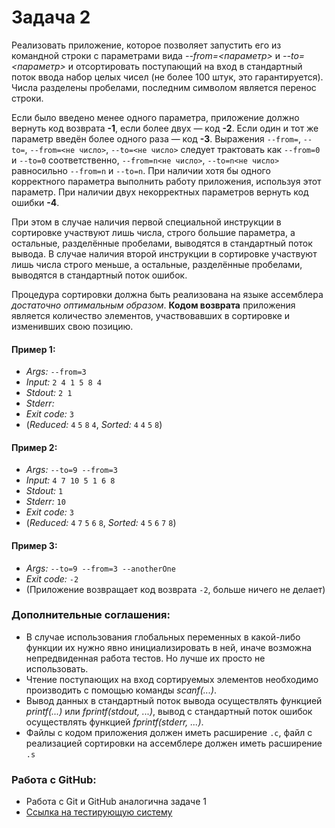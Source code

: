 # Задача 2

Реализовать приложение, которое позволяет запустить его из командной строки с параметрами вида *\-\-from=<параметр>* и *\-\-to=<параметр>* и отсортировать поступающий на вход в стандартный поток ввода набор целых чисел (не более 100 штук, это гарантируется).
Числа разделены пробелами, последним символом является перенос строки.

Если было введено менее одного параметра, приложение должно вернуть код возврата **-1**, если более двух — код **-2**.
Если один и тот же параметр введён более одного раза — код **-3**.
Выражения `--from=`, `--to=`, `--from=<не число>`, `--to=<не число>` следует трактовать как `--from=0` и `--to=0` соответственно, `--from=n<не число>`, `--to=n<не число>` равносильно `--from=n` и `--to=n`.
При наличии хотя бы одного корректного параметра выполнить работу приложения, используя этот параметр.
При наличии двух некорректных параметров вернуть код ошибки **-4**.

При этом в случае наличия первой специальной инструкции в сортировке участвуют лишь числа, строго большие параметра, а остальные, разделённые пробелами, выводятся в стандартный поток вывода.
В случае наличия второй инструкции в сортировке участвуют лишь числа строго меньше, а остальные, разделённые пробелами, выводятся в стандартный поток ошибок.

Процедура сортировки должна быть реализована на языке ассемблера *достаточно оптимальным образом*.
**Кодом возврата** приложения является количество элементов, участвовавших в сортировке и изменивших свою позицию.

#### Пример 1:
- *Args:* `--from=3`
- *Input:* `2 4 1 5 8 4`
- *Stdout:* `2 1`
- *Stderr:*
- *Exit code:* `3`
- (*Reduced:* `4` `5` `8` `4`, *Sorted:* `4` `4` `5` `8`)

#### Пример 2:
- *Args:* `--to=9 --from=3`
- *Input:* `4 7 10 5 1 6 8`
- *Stdout:* `1`
- *Stderr:* `10`
- *Exit code:* `3`
- (*Reduced:* `4` `7` `5` `6` `8`, *Sorted:* `4` `5` `6` `7` `8`)

#### Пример 3:
- *Args:* `--to=9 --from=3 --anotherOne`
- *Exit code:* `-2`
- (Приложение возвращает код возврата `-2`, больше ничего не делает)

### Дополнительные соглашения:
- В случае использования глобальных переменных в какой-либо функции их нужно явно инициализировать в ней, иначе возможна непредвиденная работа тестов. Но лучше их просто не использовать.
- Чтение поступающих на вход сортируемых элементов необходимо производить с помощью команды *scanf(...)*.
- Вывод данных в стандартный поток вывода осуществлять функцией *printf(...)* или *fprintf(stdout, ...)*, вывод с стандартный поток ошибок осуществлять функцией *fprintf(stderr, ...)*.
- Файлы с кодом приложения должен иметь расширение `.c`, файл с реализацией сортировки на ассемблере должен иметь расширение `.s`

### Работа с GitHub:
- Работа с Git и GitHub аналогична задаче 1 
- [Ссылка на тестирующую систему](https://github.com/spbu-coding-2024/2-grading-system) 
